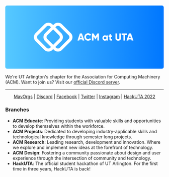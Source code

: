![Banner](https://raw.githubusercontent.com/acmuta/.github/main/github-logo-banner.png)

We're UT Arlington's chapter for the Association for Computing Machinery (ACM). Want to join us? Visit our [official Discord server](https://lryanle.com/acm).

----

<p align="center">
 <a href="https://acm.uta.edu">MavOrgs</a> |
 <a href="https://lryanle.com/acm">Discord</a> |
 <a href="https://www.facebook.com/utaacm">Facebook</a> |
 <a href="https://twitter.com/uta_acm">Twitter</a> |
 <a href="https://www.instagram.com/acmuta/">Instagram</a> |
 <a href="https://www.hackuta.org/">HackUTA 2022</a>
</p>

### Branches
 - **ACM Educate**: Providing students with valuable skills and opportunities to develop themselves within the workforce.
 - **ACM Projects**: Dedicated to developing industry-applicable skills and technological knowledge through semester long projects.
 - **ACM Research**: Leading research, development and innovation. Where we explore and implement new ideas at the forefront of technology.
 - **ACM Design**: Fostering a community passionate about design and user experience through the intersection of community and technology.
 - **HackUTA**: The official student hackathon of UT Arlington. For the first time in three years, HackUTA is back!
